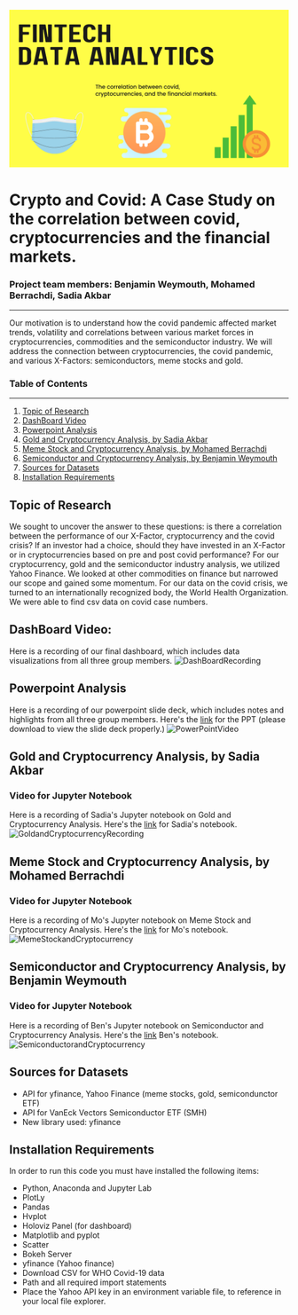 ![ProjectLogo](/Resources/groupprojectlogo.png)
# Crypto and Covid: A Case Study on the correlation between covid, cryptocurrencies and the financial markets. 

### Project team members: Benjamin Weymouth, Mohamed Berrachdi, Sadia Akbar ###
-----------------------------
Our motivation is to understand how the covid pandemic affected market trends, volatility and correlations between various market forces in cryptocurrencies, commodities and the semiconductor industry. We will address the connection between cryptocurrencies, the covid pandemic, and various X-Factors: semiconductors, meme stocks and gold. 


### Table of Contents ### 
-----------------------------
1. [Topic of Research](#topic-of-research) 
1. [DashBoard Video](#dashboard-video) 
1. [Powerpoint Analysis](#powerpoint-analysis) 
1. [Gold and Cryptocurrency Analysis, by Sadia Akbar](#Gold-and-Cryptocurrency-Analysis) 
1. [Meme Stock and Cryptocurrency Analysis, by Mohamed Berrachdi](#Meme-Stock-and-Cryptocurrency-Analysis) 
1. [Semiconductor and Cryptocurrency Analysis, by Benjamin Weymouth](#Semiconductor-and-Cryptocurrency-Analysis) 
1. [Sources for Datasets](#Sources-for-Datasets) 
1. [Installation Requirements](#Installation-Requirements) 
 
## Topic of Research

We sought to uncover the answer to these questions: is there a correlation between the performance of our X-Factor, cryptocurrency and the covid crisis? 
If an investor had a choice, should they have invested in an X-Factor or in cryptocurrencies based on pre and post covid performance? For our cryptocurrency, gold and the semiconductor industry analysis, we utilized Yahoo Finance. We looked at other commodities on finance but narrowed our scope and gained some momentum. For our data on the covid crisis, we turned to an internationally recognized body, the World Health Organization. We were able to find csv data on covid case numbers. 

## DashBoard Video:  

Here is a recording of our final dashboard, which includes data visualizations from all three group members. 
![DashBoardRecording](https://github.com/benjaminweymouth/fintech-project1-data-analysis/blob/main/Resources/DashboardGroupVideo.gif)

## Powerpoint Analysis
Here is a recording of our powerpoint slide deck, which includes notes and highlights from all three group members. Here's the [link](https://github.com/benjaminweymouth/fintech-project1-data-analysis/blob/main/Resources/Project%201_Group%201_%20Covid%20Market%20Trends.pptx) for the PPT (please download to view the slide deck properly.)
![PowerPointVideo](https://github.com/benjaminweymouth/fintech-project1-data-analysis/blob/main/Resources/PowerPointGroupVideo.gif)

## Gold and Cryptocurrency Analysis, by Sadia Akbar
### Video for Jupyter Notebook  
Here is a recording of Sadia's Jupyter notebook on Gold and Cryptocurrency Analysis. Here's the [link](https://github.com/benjaminweymouth/fintech-project1-data-analysis/blob/main/Python%20Code/DataAnalysis1_Sadia-Final.ipynb) for Sadia's notebook. 
![GoldandCryptocurrencyRecording](https://github.com/benjaminweymouth/fintech-project1-data-analysis/blob/main/Resources/Sadia_analysis_video.gif)

## Meme Stock and Cryptocurrency Analysis, by Mohamed Berrachdi
### Video for Jupyter Notebook  
Here is a recording of Mo's Jupyter notebook on Meme Stock and Cryptocurrency Analysis. Here's the [link](https://github.com/benjaminweymouth/fintech-project1-data-analysis/blob/main/Python%20Code/DataAnalysis1_Mo_Cleaned_2.ipynb)  for Mo's notebook. 
![MemeStockandCryptocurrency](https://github.com/benjaminweymouth/fintech-project1-data-analysis/blob/main/Resources/DashboardGroupVideo.gif)

## Semiconductor and Cryptocurrency Analysis, by Benjamin Weymouth
### Video for Jupyter Notebook
Here is a recording of Ben's Jupyter notebook on Semiconductor and Cryptocurrency Analysis. Here's the [link](https://github.com/benjaminweymouth/fintech-project1-data-analysis/blob/main/Python%20Code/DataAnalysis1_Ben.ipynb)  Ben's notebook. 
![SemiconductorandCryptocurrency](https://github.com/benjaminweymouth/fintech-project1-data-analysis/blob/main/Resources/Ben_Jupyter_Video.gif)

## Sources for Datasets
* API for yfinance, Yahoo Finance (meme stocks, gold, semicondunctor ETF) 
* API  for VanEck Vectors Semiconductor ETF (SMH)
* New library used: yfinance 

## Installation Requirements

In order to run this code you must have installed the following items: 

* Python, Anaconda and Jupyter Lab
* PlotLy
* Pandas 
* Hvplot 
* Holoviz Panel (for dashboard) 
* Matplotlib and pyplot
* Scatter
* Bokeh Server
* yfinance (Yahoo finance) 
* Download CSV for WHO Covid-19 data 
* Path and all required import statements 
* Place the Yahoo API key in an environment variable file, to reference in your local file explorer. 

